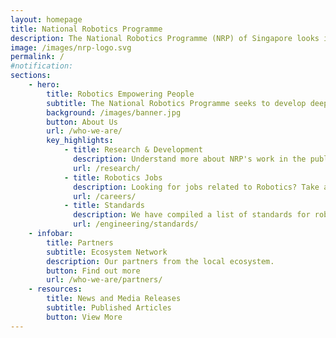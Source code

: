 ```yaml
---
layout: homepage
title: National Robotics Programme
description: The National Robotics Programme (NRP) of Singapore looks into orchestrating the development of the local robotics ecosystem, to empower people in their everyday lives.
image: /images/nrp-logo.svg
permalink: /
#notification: 
sections:
    - hero:
        title: Robotics Empowering People
        subtitle: The National Robotics Programme seeks to develop deep national capabilities in robotics that can create societal and economic impacts. By capabilities we go beyond technologies to include growing our local talent pool, growing our robotics system, and working with like-minded international partners.
        background: /images/banner.jpg
        button: About Us
        url: /who-we-are/
        key_highlights:
            - title: Research & Development
              description: Understand more about NRP's work in the public R&D sector and see the types of technologies that we develop.
              url: /research/
            - title: Robotics Jobs 
              description: Looking for jobs related to Robotics? Take a look at some of the openings from our network.
              url: /careers/
            - title: Standards
              description: We have compiled a list of standards for robotics work here.
              url: /engineering/standards/
    - infobar:
        title: Partners
        subtitle: Ecosystem Network
        description: Our partners from the local ecosystem.
        button: Find out more
        url: /who-we-are/partners/
    - resources:
        title: News and Media Releases
        subtitle: Published Articles
        button: View More
---
```

